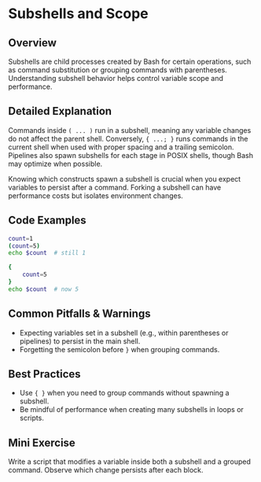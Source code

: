 # Subshells and Scope

## Overview
Subshells are child processes created by Bash for certain operations, such as command substitution or grouping commands with parentheses. Understanding subshell behavior helps control variable scope and performance.

## Detailed Explanation
Commands inside `( ... )` run in a subshell, meaning any variable changes do not affect the parent shell. Conversely, `{ ...; }` runs commands in the current shell when used with proper spacing and a trailing semicolon. Pipelines also spawn subshells for each stage in POSIX shells, though Bash may optimize when possible.

Knowing which constructs spawn a subshell is crucial when you expect variables to persist after a command. Forking a subshell can have performance costs but isolates environment changes.

## Code Examples
```bash
count=1
(count=5)
echo $count  # still 1

{
    count=5
}
echo $count  # now 5
```

## Common Pitfalls & Warnings
- Expecting variables set in a subshell (e.g., within parentheses or pipelines) to persist in the main shell.
- Forgetting the semicolon before `}` when grouping commands.

## Best Practices
- Use `{ }` when you need to group commands without spawning a subshell.
- Be mindful of performance when creating many subshells in loops or scripts.

## Mini Exercise
Write a script that modifies a variable inside both a subshell and a grouped command. Observe which change persists after each block.
